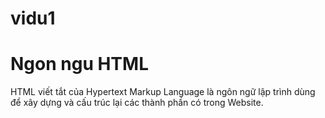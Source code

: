 # vidu1
<!DOCTYPE html>
<html lang="en">
<head>
    <meta charset="utf-8">
    <meta name="viewport" content="width=device-width, initial-scale=1.0">
<title>Vi du 01 HTML</title>
</head>
<body>

<h1>Ngon ngu HTML</h1>
<p>HTML viết tắt của Hypertext Markup Language là ngôn ngữ lập trình dùng để xây dựng và cấu trúc lại các thành phần có trong Website.</p>

</body>
</html>
